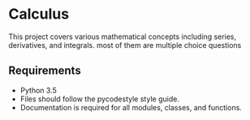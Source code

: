 # Calculus

This project covers various mathematical concepts including series, derivatives, and integrals. 
most of them are multiple choice questions

## Requirements

- Python 3.5
- Files should follow the pycodestyle style guide.
- Documentation is required for all modules, classes, and functions.
